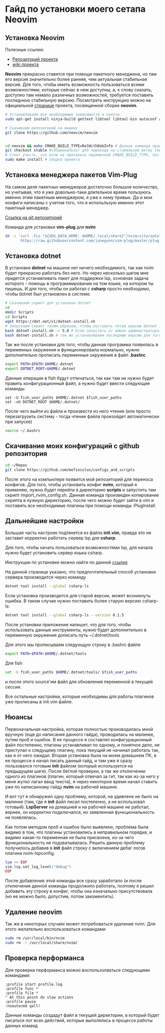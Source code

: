 # Гайд по установки моего сетапа Neovim

## Установка **Neovim**

Полезные ссылки:
- [Репозиторий проекта](https://github.com/neovim/neovim)
- [wiki проекта](https://github.com/neovim/neovim/wiki)


**Neovim** прекрасно ставится при помощи пакетного менеджена, но там его версия значительно более ранняя, чем актуальная стабильная версия.
Для того, чтобы иметь возможность пользоваться всеми возможностями, которые сейчас в нем доступны, а, к слову сказать, доступно там немало различных возможностей, требуется поставить последнюю стабильную версию.
Посмотреть инструкцию можно на официальной [странице](https://github.com/neovim/neovim/wiki/Building-Neovim) проекта, посвященной сборке **neovim**.

```bash
# Устанавливаем все необходимые зависимости и пакеты
sudo apt-get install ninja-build gettext libtool libtool-bin autoconf automake cmake g++ pkg-config unzip curl doxygen

# Скачиваем репозиторий на машину
git clone https://github.com/neovim/neovim


cd neovim && make CMAKE_BUILD_TYPE=RelWithDebInfo # Данная команда производит сборку проекта
git checkout stable #(Опционально) для перехода на стабильную ветку (выполнить перед сборкой)
# Стоит учесть, что если не присвоить переменной CMAKE_BUILD_TYPE, поставится Debug версия сборки, которая подтормаживает
sudo make install # сборка проекта
```

## Установка менеджера пакетов **Vim-Plug**

На самом деле пакетных менеджеров достаточно большое количество, но учитывая, что я уже довольно-таки длительное время пользуюсь именно этим пакетным менеджером, я уже к нему привык.
Да и мои конфиги написаны с учетом того, что я испольльзую именно этот пакетный менеджер.

[Ссылка на git репозиторий](https://github.com/junegunn/vim-plug)

Команда для установки **vim-plug** для **nvim**
```bash
sh -c 'curl -fLo "${XDG_DATA_HOME:-$HOME/.local/share}"/nvim/site/autoload/plug.vim --create-dirs \
       https://raw.githubusercontent.com/junegunn/vim-plug/master/plug.vim'
```

## Установка **dotnet**

В установке **dotnet** на машине нет ничего необходимого, так как nvim будет прекрасно работать без него.
Но через несколько шагов мне придется устанавливать пакет для поддержки lsp, основная задача которого - помощь в программировании на том языке, на котором ты пишешь.
И для того, чтобы он работал с **csharp** просто необходимо, чтобы dotnet был установлен в системе.

```bash
# Скачиваем скрипт для установки dotnet
cd
mkdir Scripts
cd Scripts
wget https://dot.net/v1/dotnet-install.sh
# Запускаем скрипт таким образом, чтобы поставить пятую версию dotnet
bash dotnet-install.sh -c 5.0 # Если запустить от имени администратора, тогда dotnet установится в директорию root'а
bash dotnet-install.sh # так же устанавливаем последнюю версию для того, чтобы можно было поставить актуальную версию language server'а
```

Так же после установки для того, чтобы данная программа появилась в переменных окружения и функционировала нормально, нужно дополнительно прописать переменные окружения в файл **.bashrc**

```bash
export PATH=$PATH:$HOME/.dotnet
export DOTNET_ROOT=$HOME/.dotnet
```
Данные операции в fish будут отличаться, так как там не нужно будет править конфигурационный файл, а нужно будет ввести следующие команды:
```
set -U fish_user_paths $HOME/.dotnet $fish_user_paths
set -xU DOTNET_ROOT $HOME/.dotnet/
```


После чего выйти из файла и произвести из него чтение (или просто перезагрузить систему - тогда чтение файла произойдет автоматически при запуске)

```bash
source ~/.bashrc
```

## Скачивание моих конфигураций с **github** репозитория

```bash
cd ~/Repos
git clone https://github.com/mefioculus/configs_and_scripts
```

После этого на компьютере появится мой репозиторий для переноса конфигов.
Для того, чтобы установить конфиг **nvim**, который я применяю, нужно будет перейти в директорию **scripts** и запустить там скрипт import\_nvim\_config.sh.
Данная команда произведен копирование скрипта в нужную директорию, после чего можно будет зайти в vim и поставить все необходимые плагины при помощи команды :PlugInstall.

## Дальнейшие настройки

Большая часть настроек подтянется из файла **init.vim**, правда это не заставит корректно работать сервер lsp для **csharp**.

Для того, чтобы начать пользоваться возможностями lsp, для начала нужно будет установить сервер языка csharp.

Инструкции по установке можно найти по данной [ссылке](https://github.com/neovim/nvim-lspconfig/blob/master/doc/server_configurations.md#csharp_ls)

На данной странице указано, что предпочтительный способ установки сервера производится через команду

```bash
dotnet tool install --global csharp-ls
```

Если установка производится для старой версии, может возникнуть ошибка. В таком случае нужно поставить более старую версию csharp-ls:

```bash
dotnet tool install --global csharp-ls --version 0.1.5
```

После установки приложение напишет, что для того, чтобы использовать данные инструменты, нужно будет дополнительно в переменную окружения дописать путь ~/.dotnet/tools

Для этого мы прописываем следующую строку в .bashrc файле

```bash
export PATH=$PATH:$HOME/.dotnet/tools
```
Для fish
```bash
set -U fish_user_paths $HOME/.dotnet/tools/ $fish_user_paths
```

и после этого source'им файл для обновления переменной в текущей сессии.

Все остальные настройки, которые необходимы для работы плагинов уже прописаны в init.vim файле.

## Нюансы

Первоначальная настройка, которая полностью производилась мной вручную (еще до написания данного гайда), проводилась на малинке, путем проб и ошибок.
В ее процессе я составлял конфигурационный файл постепенно, плагины устанавливал по одному, и понятное дело, не приступал к следущему плагину, пока текущий не начинал работать так, как я от него ожидал.
Вторая установка была на моем домашнем ПК, в ее процессе я начал писать данный гайд, и там уже я сразу пользовался готовым **init** файлом (который используется на предыдущем шаге).
После беглой проверки, а так же отключении одного из плагинов (плагин, который отвечал за гит, так как из-за него у меня жутко лагал ввод текста), я через некоторое время начал ставить уже по написанному гайду **nvim** на рабочей машине.

И вот тут я обнаружил одну проблему, которой, на удивлене не было на малинке (там, где я **init** файл писал постепенно, а не использовал готовый).
**LspServer** на домашней и на рабочей машине не работал, вернее, он корректно подключался, но заявленная функциональность не появлялась.

Как потом методом проб и ошибок было выявлено, проблема была видимо в том, что плагины установились в неправильном порядке, и видимо какая-то переменная не была присвоена, из-за чего функциональность не подхватывалась.
Решить данную проблему получилось добавив в **init** файл строку с включением дебаг логов плагина nvim-lspconfig.

```lua
lua << EOF
vim.lsp.set_log_level("debug")
EOF
```
После добавления этой команды все сразу заработало (и после отключения данной команды продолжило работать, поэтому я решил добавить эту строку в конфиг, чтобы она изначально присутствовала (но ее можно было, допустим, потом закоментить).

## Удаление **neovim**
Так же в некоторых случаях может потребоваться удаление nvim.
Для этого желательно воспользоваться командами

```bash
sudo rm /usr/local/bin/nvim
sudo rm -r /usr/local/share/nvim/
```

## Проверка перформанса

Для проверки перформанса можно воспользолваться следующими командами:

```
:profile start profile.log
:profile func *
:profile file *
" At this point do slow actions
:profile pause
:noautocmd qall!
```

Данные команды создадут файл в текущей директории, в который будет писаться лог всех действий, которые выполялись в процессе работы данных команд
